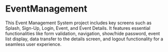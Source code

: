 # EventManagement
This Event Management System project includes key screens such as Splash, Sign-Up, Login, Event, and Event Details. It features essential functionalities like form validation, navigation, show/hide password, event list display, data transfer to the details screen, and logout functionality for a seamless user experience.

